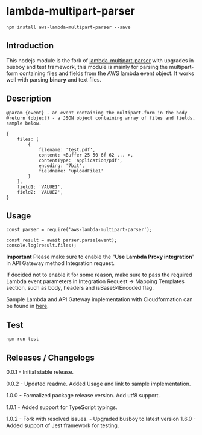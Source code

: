 # lambda-multipart-parser

```
npm install aws-lambda-multipart-parser --save
```

## Introduction

This nodejs module is the fork of [lambda-multipart-parser](https://github.com/francismeynard/lambda-multipart-parser.git "lambda-multipart-parser") with upgrades in busboy and test framework, this module is mainly for parsing the multipart-form containing files and fields from the AWS lambda event object. It works well with parsing **binary** and text files.

## Description

```
@param {event} - an event containing the multipart-form in the body
@return {object} - a JSON object containing array of files and fields, sample below.

{
    files: [
        {
            filename: 'test.pdf',
            content: <Buffer 25 50 6f 62 ... >,
            contentType: 'application/pdf',
            encoding: '7bit',
            fieldname: 'uploadFile1'
        }
    ],
    field1: 'VALUE1',
    field2: 'VALUE2',
}
```

## Usage

```
const parser = require('aws-lambda-multipart-parser');

const result = await parser.parse(event);
console.log(result.files);
```

**Important**
Please make sure to enable the "**Use Lambda Proxy integration**" in API Gateway method Integration request.

If decided not to enable it for some reason, make sure to pass the required Lambda event parameters in Integration Request -> Mapping Templates section, such as body, headers and isBase64Encoded flag.

Sample Lambda and API Gateway implementation with Cloudformation can be found in [here](http://francismeynard.github.io/aws-upload-document-service).

## Test

```
npm run test
```

## Releases / Changelogs

0.0.1 - Initial stable release.

0.0.2 - Updated readme. Added Usage and link to sample implementation.

1.0.0 - Formalized package release version. Add utf8 support.

1.0.1 - Added support for TypeScript typings.

1.0.2 - Fork with resolved issues.
           	- Upgraded busboy to latest version 1.6.0
		- Added support of Jest framework for testing.
